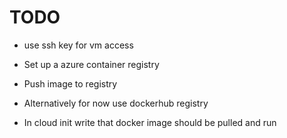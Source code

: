 # TODO
- use ssh key for vm access

- Set up a azure container registry
- Push image to registry
- Alternatively for now use dockerhub registry

- In cloud init write that docker image should be pulled and run